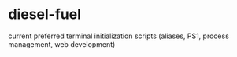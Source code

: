 # diesel-fuel
current preferred terminal initialization scripts (aliases, PS1, process management, web development)
